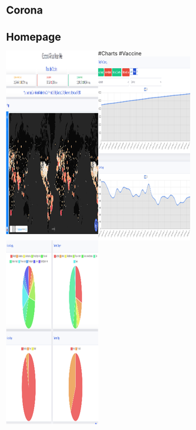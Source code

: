# Corona
# Homepage

<img height="500" width="250" align='left' src="https://github.com/dandevmsc/Corona/blob/master/public/img/homepage.PNG">
#Charts

<img height="500" width="250" align='left' src="https://github.com/dandevmsc/Corona/blob/master/public/img/charts.PNG">
#Vaccine

<img height="500" width="250" align='left' src="https://github.com/dandevmsc/Corona/blob/master/public/img/vaccine.PNG">




